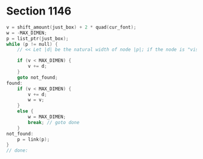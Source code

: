 # Section 1146

```c << Calculate the natural width, |w|, by which the characters of the final line extend to the right of the reference point, plus two ems; or set |w = MAX_DIMEN| if the non-blank information on that line is affected by stretching or shrinking >>=
v = shift_amount(just_box) + 2 * quad(cur_font);
w = -MAX_DIMEN;
p = list_ptr(just_box);
while (p != null) {
    // << Let |d| be the natural width of node |p|; if the node is "visible," |goto found|; if the node is glue that stretches or shrinks, set |v = MAX_DIMEN| >>

    if (v < MAX_DIMEN) {
        v += d;
    }
    goto not_found;
found:
    if (v < MAX_DIMEN) {
        v += d;
        w = v;
    }
    else {
        w = MAX_DIMEN;
        break; // goto done
    }
not_found:
    p = link(p);
}
// done:
```
